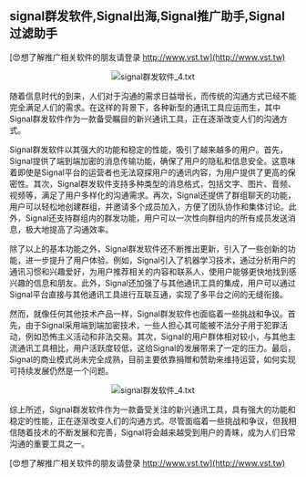 ## **signal群发软件,Signal出海,Signal推广助手,Signal过滤助手**

[😍想了解推广相关软件的朋友请登录 http://www.vst.tw](http://www.vst.tw)

 <center><img src="https://vst.tw/MP4/tuiguang/png/7.png" alt="signal群发软件_4.txt"></center>

随着信息时代的到来，人们对于沟通的需求日益增长，而传统的沟通方式已经不能完全满足人们的需求。在这样的背景下，各种新型的通讯工具应运而生，其中Signal群发软件作为一款备受瞩目的新兴通讯工具，正在逐渐改变人们的沟通方式。

Signal群发软件以其强大的功能和稳定的性能，吸引了越来越多的用户。首先，Signal提供了端到端加密的消息传输功能，确保了用户的隐私和信息安全。这意味着即使是Signal平台的运营者也无法窥探用户的通讯内容，为用户提供了更高的保密性。其次，Signal群发软件支持多种类型的消息格式，包括文字、图片、音频、视频等，满足了用户多样化的沟通需求。再次，Signal还提供了群组聊天的功能，用户可以轻松地创建群组，并邀请多个成员加入，方便了团队协作和集体讨论。此外，Signal还支持群组内的群发功能，用户可以一次性向群组内的所有成员发送消息，极大地提高了沟通效率。

除了以上的基本功能之外，Signal群发软件还不断推出更新，引入了一些创新的功能，进一步提升了用户体验。例如，Signal引入了机器学习技术，通过分析用户的通讯习惯和兴趣爱好，为用户推荐相关的内容和联系人，使用户能够更快地找到感兴趣的信息和朋友。此外，Signal还加强了与其他通讯工具的集成，用户可以通过Signal平台直接与其他通讯工具进行互联互通，实现了多平台之间的无缝衔接。

然而，就像任何其他技术产品一样，Signal群发软件也面临着一些挑战和争议。首先，由于Signal采用端到端加密技术，一些人担心其可能被不法分子用于犯罪活动，例如恐怖主义活动和非法交易。其次，Signal的用户群体相对较小，与其他主流通讯工具相比，用户活跃度较低，这给Signal的发展带来了一定的压力。最后，Signal的商业模式尚未完全成熟，目前主要依靠捐赠和赞助来维持运营，如何实现可持续发展仍然是一个问题。

 <center><img src="https://vst.tw/MP4/tuiguang/png/7.png" alt="signal群发软件_4.txt"></center>

综上所述，Signal群发软件作为一款备受关注的新兴通讯工具，具有强大的功能和稳定的性能，正在逐渐改变人们的沟通方式。尽管面临着一些挑战和争议，但我相信随着技术的不断发展和完善，Signal将会越来越受到用户的青睐，成为人们日常沟通的重要工具之一。

[😍想了解推广相关软件的朋友请登录 http://www.vst.tw](http://www.vst.tw)



